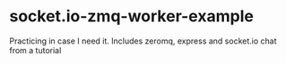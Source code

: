 # socket.io-zmq-worker-example
Practicing in case I need it. Includes zeromq, express and socket.io chat from a tutorial
